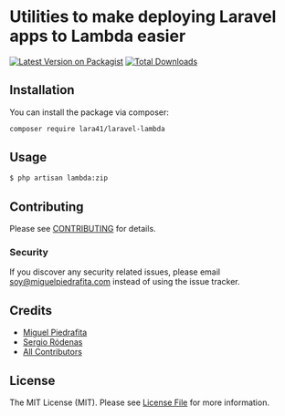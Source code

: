 # Utilities to make deploying Laravel apps to Lambda easier

[![Latest Version on Packagist](https://img.shields.io/packagist/v/lara41/laravel-lambda.svg?style=flat-square)](https://packagist.org/packages/lara41/laravel-lambda)
[![Total Downloads](https://img.shields.io/packagist/dt/lara41/laravel-lambda.svg?style=flat-square)](https://packagist.org/packages/lara41/laravel-lambda)

## Installation

You can install the package via composer:

```bash
composer require lara41/laravel-lambda
```

## Usage

```bash
$ php artisan lambda:zip
```

## Contributing

Please see [CONTRIBUTING](CONTRIBUTING.md) for details.

### Security

If you discover any security related issues, please email soy@miguelpiedrafita.com instead of using the issue tracker.

## Credits

- [Miguel Piedrafita](https://github.com/m1guelpf)
- [Sergio Ródenas](https://github.com/rodenastyle)
- [All Contributors](../../contributors)

## License

The MIT License (MIT). Please see [License File](LICENSE.md) for more information.
